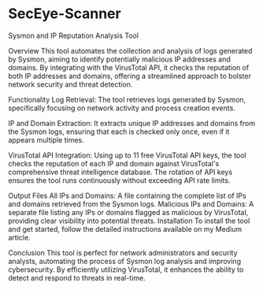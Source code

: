 # SecEye-Scanner
Sysmon and IP Reputation Analysis Tool

Overview
This tool automates the collection and analysis of logs generated by Sysmon, aiming to identify potentially malicious IP addresses and domains. By integrating with the VirusTotal API, it checks the reputation of both IP addresses and domains, offering a streamlined approach to bolster network security and threat detection.

Functionality
Log Retrieval: The tool retrieves logs generated by Sysmon, specifically focusing on network activity and process creation events.

IP and Domain Extraction: It extracts unique IP addresses and domains from the Sysmon logs, ensuring that each is checked only once, even if it appears multiple times.

VirusTotal API Integration: Using up to 11 free VirusTotal API keys, the tool checks the reputation of each IP and domain against VirusTotal's comprehensive threat intelligence database. The rotation of API keys ensures the tool runs continuously without exceeding API rate limits.

Output Files
All IPs and Domains: A file containing the complete list of IPs and domains retrieved from the Sysmon logs.
Malicious IPs and Domains: A separate file listing any IPs or domains flagged as malicious by VirusTotal, providing clear visibility into potential threats.
Installation
To install the tool and get started, follow the detailed instructions available on my Medium article.

Conclusion
This tool is perfect for network administrators and security analysts, automating the process of Sysmon log analysis and improving cybersecurity. By efficiently utilizing VirusTotal, it enhances the ability to detect and respond to threats in real-time.

